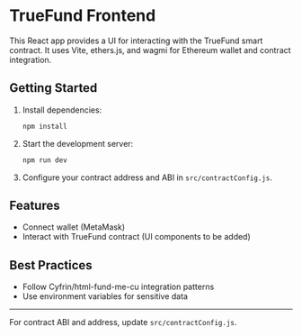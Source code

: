 # TrueFund Frontend

This React app provides a UI for interacting with the TrueFund smart contract. It uses Vite, ethers.js, and wagmi for Ethereum wallet and contract integration.

## Getting Started

1. Install dependencies:
   ```bash
   npm install
   ```
2. Start the development server:
   ```bash
   npm run dev
   ```
3. Configure your contract address and ABI in `src/contractConfig.js`.

## Features

- Connect wallet (MetaMask)
- Interact with TrueFund contract (UI components to be added)

## Best Practices

- Follow Cyfrin/html-fund-me-cu integration patterns
- Use environment variables for sensitive data

---

For contract ABI and address, update `src/contractConfig.js`.
